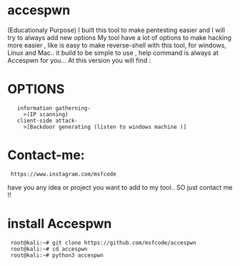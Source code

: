 # accespwn
(Educationaly Purpose)
I built this tool to make pentesting easier and I will try to always add new options
My tool have a lot of options to make hacking more easier , like is easy to make reverse-shell with this tool, for windows, Linux and Mac..
it build to be simple to use , help command is always at Accespwn for you...
At this version you will find :
# OPTIONS
       information gatherning-
         >(IP scanning)
       client-side attack- 
         >[Backdoor generating (listen to windows machine )]
           
# Contact-me:
     https://www.instagram.com/msfcode
 have you any idea or project you want to add to my tool.. SO just contact me !!
 # install Accespwn
     root@kali:~# git clone https://github.com/msfcode/accespwn
     root@kali:~# cd accespwn
     root@kali:~# python3 accespwn
    
